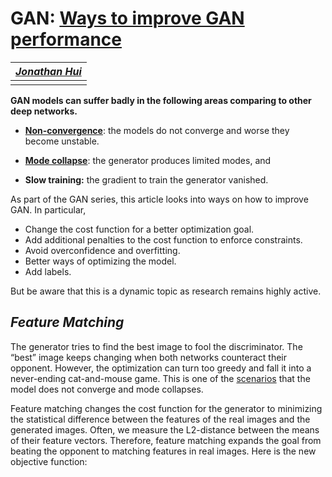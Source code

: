 # GAN: [Ways to improve GAN performance](https://towardsdatascience.com/gan-ways-to-improve-gan-performance-acf37f9f59b)

| [*Jonathan Hui*](https://jonathan-hui.medium.com/) |
| :------------------------------------------------: |
|                                                    |

**GAN models can suffer badly in the following areas comparing to other deep networks.**

- [**Non-convergence**](https://medium.com/@jonathan_hui/gan-why-it-is-so-hard-to-train-generative-advisory-networks-819a86b3750b#e633): the models do not converge and worse they become unstable.

- [**Mode collapse**](https://medium.com/@jonathan_hui/gan-why-it-is-so-hard-to-train-generative-advisory-networks-819a86b3750b#4987): the generator produces limited modes, and
- **Slow training:** the gradient to train the generator vanished.

As part of the GAN series, this article looks into ways on how to improve GAN. In particular,

- Change the cost function for a better optimization goal.
- Add additional penalties to the cost function to enforce constraints.
- Avoid overconfidence and overfitting.
- Better ways of optimizing the model.
- Add labels.

But be aware that this is a dynamic topic as research remains highly active.



## *Feature Matching*

The generator tries to find the best image to fool the discriminator. The “best” image keeps changing when both networks counteract their opponent. However, the optimization can turn too greedy and fall it into a never-ending cat-and-mouse game. This is one of the [scenarios](https://medium.com/@jonathan_hui/gan-why-it-is-so-hard-to-train-generative-advisory-networks-819a86b3750b#1d4a) that the model does not converge and mode collapses.

Feature matching changes the cost function for the generator to minimizing the statistical difference between the features of the real images and the generated images. Often, we measure the L2-distance between the means of their feature vectors. Therefore, feature matching expands the goal from beating the opponent to matching features in real images. Here is the new objective function:


